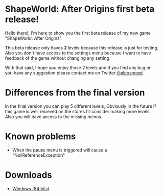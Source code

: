 # ShapeWorld: After Origins first beta release!

Hello there!, I'm here to show you the first beta release of my new game "ShapeWorld: After Origins".

This beta release only haves **2** levels because this release is just for testing, Also you don't have access to the settings menu because I want to have feedback of the game without changing any setting.

With that said, I hope you enjoy those 2 levels and if you find any bug or you have any suggestion please contact me on Twitter [@elcosmoxd](https://twitter.com/ElCosmoXD).

# Differences from the final version

In the final version you can play 5 different levels, Obviously in the future if this game is well recieved on the stores I'll consider making more levels. Also you will have access to the missing menus.

# Known problems

- When the pause menu is triggered will cause a "NullReferenceException"

# Downloads

- [Windows (64 bits)](https://download848.mediafire.com/e8fnmx0ex1hg/o4ig3rjqhueynsg/ShapeWorld+After+Origins+%28Windows+64+bits%29.zip)
